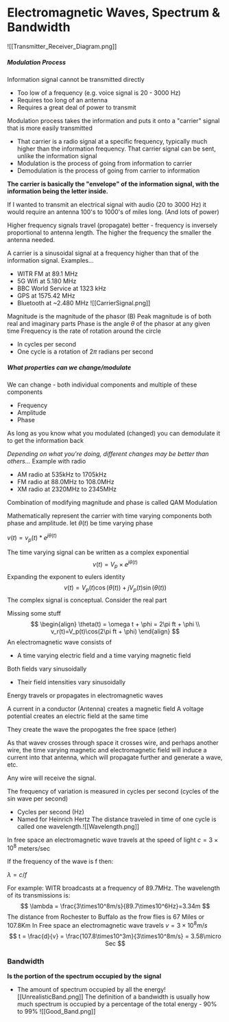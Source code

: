 # Electromagnetic Waves, Spectrum & Bandwidth
![[Transmitter_Receiver_Diagram.png]]

##### Modulation Process
Information signal cannot be transmitted directly
- Too low of a frequency (e.g. voice signal is 20 - 3000 Hz)
- Requires too long of an antenna
- Requires a great deal of power to transmit

Modulation process takes the information and puts it onto a "carrier" signal that is more easily transmitted
- That carrier is a radio signal at a specific frequency, typically much higher than the information frequency. That carrier signal can be sent, unlike the information signal
- Modulation is the process of going from information to carrier
- Demodulation is the process of going from carrier to information

**The carrier is basically the "envelope" of the information signal, with the information being the letter inside.**

If I wanted to transmit an electrical signal with audio (20 to 3000 Hz) it would require an antenna 100's to 1000's of miles long. (And lots of power)

Higher frequency signals travel (propagate) better - frequency is inversely proportional to antenna length. The higher the frequency the smaller the antenna needed.

A carrier is a sinusoidal signal at a frequency higher than that of the information signal.
Examples...
- WITR FM at 89.1 MHz
- 5G Wifi at 5.180 MHz
- BBC World Service at 1323 kHz
- GPS at 1575.42 MHz
- Bluetooth at ~2.480 MHz
![[CarrierSignal.png]]

Magnitude is the magnitude of the phasor (B)
Peak magnitude is of both real and imaginary parts
Phase is the angle $\theta$ of the phasor at any given time
Frequency is the rate of rotation around the circle
- In cycles per second
- One cycle is a rotation of $2\pi$ radians per second

##### What properties can we change/modulate
We can change - both individual components and multiple of these components
- Frequency
- Amplitude
- Phase

As long as you know what you modulated (changed) you can demodulate it to get the information back

*Depending on what you're doing, different changes may be better than others...*
Example with radio
- AM radio at 535kHz to 1705kHz
- FM radio at 88.0MHz to 108.0MHz
- XM radio at 2320MHz to 2345MHz

Combination of modifying magnitude and phase is called QAM Modulation

Mathematically represent the carrier with time varying components both phase and amplitude.
let $\theta(t)$ be time varying phase

$v(t) = v_p(t)*e^{j\theta(t)}$

The time varying signal can be written as a complex exponential
$$
	v(t) = V_p\times e^{j\theta(t)}
$$
Expanding the exponent to eulers identity
$$
v(t)=V_p(t)\cos(\theta(t))+jV_p(t)\sin(\theta(t))
$$
The complex signal is conceptual. Consider the real part

Missing some stuff
$$
\begin{align}
\theta(t) = \omega t + \phi = 2\pi ft + \phi \\
v_r(t)=V_p(t)\cos(2\pi ft + \phi)
\end{align}
$$
An electromagnetic wave consists of
- A time varying electric field and a time varying magnetic field

Both fields vary sinusoidally
- Their field intensities vary sinusoidally 

Energy travels or propagates in electromagnetic waves

A current in a conductor (Antenna) creates a magnetic field
A voltage potential creates an electric field at the same time

They create the wave the propogates the free space (ether)

As that wavev crosses through space it crosses wire, and perhaps another wire, the time varying magnetic and electromagnetic field will induce a current into that antenna, which will propagate further and generate a wave, etc. 

Any wire will receive the signal.

The frequency of variation is measured in cycles per second (cycles of the sin wave per second)
- Cycles per second (Hz)
- Named for Heinrich Hertz
The distance traveled in time of one cycle is called one wavelength.![[Wavelength.png]]

In free space an electromagnetic wave travels at the speed of light
$c = 3\times10^8$ meters/sec

If the frequency of the wave is f then:

$\lambda = c / f$

For example: WITR broadcasts at a frequency of 89.7MHz. The wavelength of its transmissions is:
$$
\lambda = \frac{3\times10^8m/s}{89.7\times10^6Hz}=3.34m
$$
The distance from Rochester to Buffalo as the frow flies is 67 Miles or 107.8Km
In Free space an electromagnetic wave travels $v=3\times10^8m/s$ 
$$
t = \frac{d}{v} = \frac{107.8\times10^3m}{3\times10^8m/s} = 3.58\micro Sec
$$

### Bandwidth
**Is the portion of the spectrum occupied by the signal**
- The amount of spectrum occupied by all the energy![[UnrealisticBand.png]]
The definition of a bandwidth is usually how much spectrum is occupied by a percentage of the total energy - 90% to 99%
![[Good_Band.png]]
